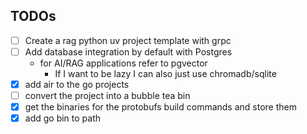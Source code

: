 ## TODOs

- [ ] Create a rag python uv project template with grpc
- [ ] Add database integration by default with Postgres
  - for AI/RAG applications refer to pgvector
    - If I want to be lazy I can also just use chromadb/sqlite
- [x] add air to the go projects
- [ ] convert the project into a bubble tea bin
- [x] get the binaries for the protobufs build commands and store them
- [x] add go bin to path
